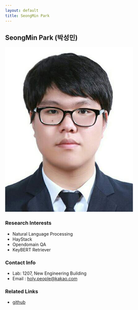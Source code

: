 ```yaml
---
layout: default
title: SeongMin Park
---
```


## SeongMin Park (박성민)
![profile](../assets/img/SeongMinPark.jpeg)

### Research Interests
* Natural Language Processing
* HayStack
* Opendomain QA
* KeyBERT Retriever

### Contact Info
* Lab: 1207, New Engineering Building
* Email : <holy.people@kakao.com>

### Related Links
* [github](https://github.com/HolyPeople)
